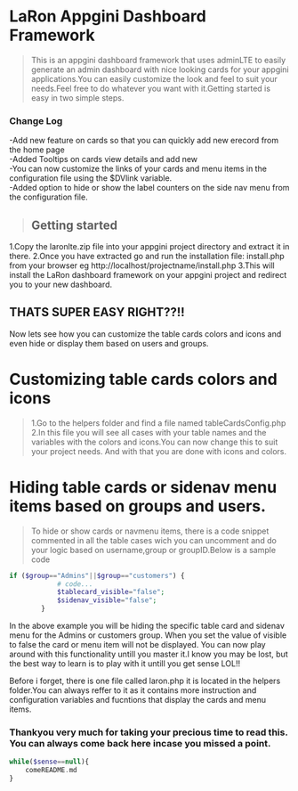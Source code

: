 <!--LaRon Dashboard Framework. Author: Ronald Ngoda Email: ronniengoda@gmail.com Website: https://ronaldngoda.info Phone: +254708344101-->

# LaRon Appgini Dashboard Framework
>This is an appgini dashboard framework that uses adminLTE to easily generate an admin dashboard with nice looking cards for your appgini applications.You can easily customize the look and feel to suit your needs.Feel free to do whatever you want with it.Getting started is easy in two simple steps.
### Change Log
-Add new feature on cards so that you can quickly add new erecord from the home page <br>
-Added Tooltips on cards view details and add new <br>
-You can now customize the links of your cards and menu items in the configuration file using the $DVlink variable.<br>
-Added option to hide or show the label counters on the side nav menu from the configuration file.<br>

>## Getting started
 1.Copy the laronlte.zip file into your appgini project directory and extract it in there.
 2.Once you have extracted go and run the installation file: install.php from your browser eg http://localhost/projectname/install.php
 3.This will install the LaRon dashboard framework on your appgini project and redirect you to your new dashboard.

## THATS SUPER EASY RIGHT??!!

Now lets see how you can customize the table cards colors and icons and even hide or display them based on users and groups.

# Customizing table cards colors and icons

> 1.Go to the helpers folder and find a file named tableCardsConfig.php
  2.In this file you will see all cases with your table names and the variables with the colors and icons.You can now change this to suit your project needs. And with that you are done with icons and colors.

# Hiding table cards or sidenav menu items based on groups and users.
> To hide or show cards or navmenu items, there is a code snippet commented in all the table cases wich you can uncomment and do your logic based on username,group or groupID.Below is a sample code

```php
if ($group=="Admins"||$group=="customers") {
			# code...
			$tablecard_visible="false";
			$sidenav_visible="false";
		}
```
In the above example you will be hiding the specific table card and sidenav menu for the Admins or customers group. When you set the value of visible to false the card or menu item will not be displayed.
You can now play around with this functionality untill you master it.I know you may be lost, but the best way to learn is to play with it untill you get sense LOL!!

Before i forget, there is one file called laron.php it is located in the helpers folder.You can always reffer to it as it contains more instruction and configuration variables and fucntions that display the cards and menu items.

### Thankyou very much for taking your precious time to read this. You can always come back here incase you missed a point.

```php
while($sense==null){
	comeREADME.md
}
```
